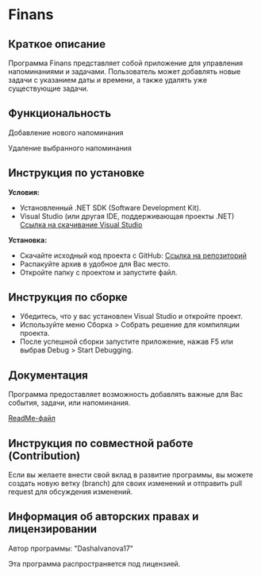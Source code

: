 # Finans
<h2>Краткое описание</h2>
<p>Программа Finans представляет собой приложение для управления напоминаниями и задачами. Пользователь может добавлять новые задачи с указанием даты и времени, а также удалять уже существующие задачи.</p>

<h2>Функциональность</h2>
<p>Добавление нового напоминания</p>
<p>Удаление выбранного напоминания</p>

<h2>Инструкция по установке</h2>
<strong>Условия:</strong>
<ul>
<li>Установленный .NET SDK (Software Development Kit).</li>
<li>Visual Studio (или другая IDE, поддерживающая проекты .NET) <a href="https://visualstudio.microsoft.com/ru/downloads/">Ссылка на скачивание Visual Studio </a></li>
</ul>
<strong>Установка:</strong>
<ul>
<li>Скачайте исходный код проекта с GitHub: <a href="https://github.com/DashaIvanova17/Finans">Ссылка на репозиторий</a></li>
<li>Распакуйте архив в удобное для Вас место.</li>
<li>Откройте папку с проектом и запустите файл.</li>
</ul>

<h2>Инструкция по сборке</h2>

<ul>
<li>Убедитесь, что у вас установлен Visual Studio и откройте проект.</li>
<li>Используйте меню Сборка > Собрать решение для компиляции проекта.</li>
<li>После успешной сборки запустите приложение, нажав F5 или выбрав Debug > Start Debugging.</li>
</ul>

<h2>Документация</h2>
<p>Программа предоставляет возможность добавлять важные для Вас события, задачи, или напоминания.</p>
<a href="https://github.com/DashaIvanova17/Finans">ReadMe-файл</a>

<h2>Инструкция по совместной работе (Contribution)</h2>
<p>Если вы желаете внести свой вклад в развитие программы, вы можете создать новую ветку (branch) для своих изменений и отправить pull request для обсуждения изменений.</p>

<h2>Информация об авторских правах и лицензировании</h2>
<p>Автор программы: "DashaIvanova17" </p>
<p>Эта программа распространяется под лицензией.</p>

